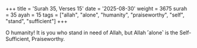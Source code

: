 +++
title = 'Surah 35, Verses 15'
date = '2025-08-30'
weight = 3675
surah = 35
ayah = 15
tags = ["allah", "alone", "humanity", "praiseworthy", "self", "stand", "sufficient"]
+++

O humanity! It is you who stand in need of Allah, but Allah ˹alone˺ is the Self-Sufficient, Praiseworthy.